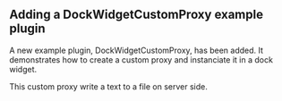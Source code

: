 ## Adding a DockWidgetCustomProxy example plugin

A new example plugin, DockWidgetCustomProxy, has been added.
It demonstrates how to create a custom proxy and instanciate it
in a dock widget.

This custom proxy write a text to a file on server side.
